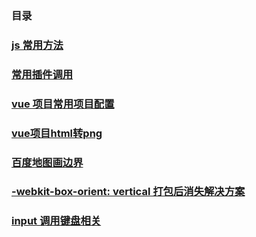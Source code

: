 ### 目录
### [js 常用方法](https://github.com/zjlssc/article/issues/1) 
### [常用插件调用](https://github.com/zjlssc/article/issues/2) 
### [vue 项目常用项目配置](https://github.com/zjlssc/article/issues/3)
### [vue项目html转png](https://github.com/zjlssc/article/issues/4)
### [百度地图画边界](https://github.com/zjlssc/article/issues/5) 
### [-webkit-box-orient: vertical 打包后消失解决方案](https://github.com/zjlssc/article/issues/7)
### [input 调用键盘相关](https://github.com/zjlssc/article/issues/9)
